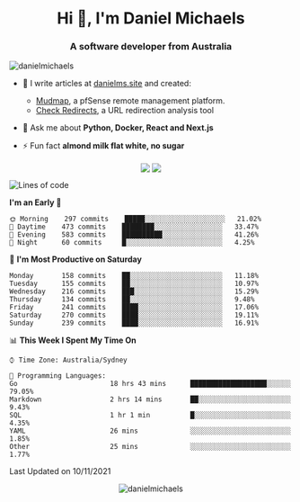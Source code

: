 <h1 align="center">Hi 👋, I'm Daniel Michaels</h1>
<h3 align="center">A software developer from Australia</h3>
<p align="left"> <img src="https://komarev.com/ghpvc/?username=danielmichaels" alt="danielmichaels" /> </p>

- 📝 I write articles at [danielms.site](https://danielms.site?ref=danielmichaels-github) and created:
    - [Mudmap](https://mudmap.io?ref=danielmichaels-github), a pfSense remote management platform.
    - [Check Redirects](https://www.check-redirects.com?ref=danielmichaels-github), a URL redirection analysis tool
- 💬 Ask me about **Python, Docker, React and Next.js**

- ⚡ Fun fact **almond milk flat white, no sugar**

<p align="center">
<a href="https://twitter.com/dansult" target="_blank"><img align="center" src="https://img.shields.io/badge/twitter-%231DA1F2.svg?&style=for-the-badge&logo=twitter&logoColor=white"></a>
<a href="https://linkedin.com/in/daniel-michaels" target="_blank"><img align="center" src="https://img.shields.io/badge/linkedin-%230077B5.svg?&style=for-the-badge&logo=linkedin&logoColor=white"></a>
</p>

<!--START_SECTION:waka-->
![Lines of code](https://img.shields.io/badge/From%20Hello%20World%20I%27ve%20Written-390019%20lines%20of%20code-blue)

**I'm an Early 🐤** 

```text
🌞 Morning    297 commits    █████░░░░░░░░░░░░░░░░░░░░   21.02% 
🌆 Daytime    473 commits    ████████░░░░░░░░░░░░░░░░░   33.47% 
🌃 Evening    583 commits    ██████████░░░░░░░░░░░░░░░   41.26% 
🌙 Night      60 commits     █░░░░░░░░░░░░░░░░░░░░░░░░   4.25%

```
📅 **I'm Most Productive on Saturday** 

```text
Monday       158 commits    ██░░░░░░░░░░░░░░░░░░░░░░░   11.18% 
Tuesday      155 commits    ██░░░░░░░░░░░░░░░░░░░░░░░   10.97% 
Wednesday    216 commits    ███░░░░░░░░░░░░░░░░░░░░░░   15.29% 
Thursday     134 commits    ██░░░░░░░░░░░░░░░░░░░░░░░   9.48% 
Friday       241 commits    ████░░░░░░░░░░░░░░░░░░░░░   17.06% 
Saturday     270 commits    ████░░░░░░░░░░░░░░░░░░░░░   19.11% 
Sunday       239 commits    ████░░░░░░░░░░░░░░░░░░░░░   16.91%

```


📊 **This Week I Spent My Time On** 

```text
⌚︎ Time Zone: Australia/Sydney

💬 Programming Languages: 
Go                       18 hrs 43 mins      ███████████████████░░░░░░   79.05% 
Markdown                 2 hrs 14 mins       ██░░░░░░░░░░░░░░░░░░░░░░░   9.43% 
SQL                      1 hr 1 min          █░░░░░░░░░░░░░░░░░░░░░░░░   4.35% 
YAML                     26 mins             ░░░░░░░░░░░░░░░░░░░░░░░░░   1.85% 
Other                    25 mins             ░░░░░░░░░░░░░░░░░░░░░░░░░   1.77%

```


 Last Updated on 10/11/2021
<!--END_SECTION:waka-->

<p align="center"> <img src="https://github-readme-stats.vercel.app/api?username=danielmichaels&show_icons=true" alt="danielmichaels" /> </p>

